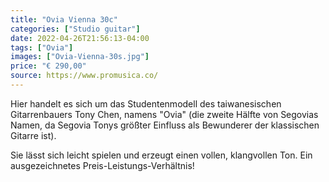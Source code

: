 ```yaml
---
title: "Ovia Vienna 30c"
categories: ["Studio guitar"]
date: 2022-04-26T21:56:13-04:00
tags: ["Ovia"]
images: ["Ovia-Vienna-30s.jpg"]
price: "€ 290,00"
source: https://www.promusica.co/
---
```


Hier handelt es sich um das Studentenmodell des taiwanesischen Gitarrenbauers Tony Chen, namens "Ovia" (die zweite Hälfte von Segovias Namen, da Segovia Tonys größter Einfluss als Bewunderer der klassischen Gitarre ist).

Sie lässt sich leicht spielen und erzeugt einen vollen, klangvollen Ton. Ein ausgezeichnetes Preis-Leistungs-Verhältnis!
